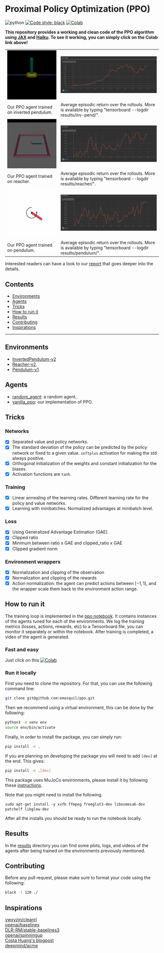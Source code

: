 # Proximal Policy Optimization (PPO)
![python](https://img.shields.io/badge/python-3.7%20|%203.8%20|%203.9-blue)
<a href="https://github.com/psf/black"><img alt="Code style: black" src="https://img.shields.io/badge/code%20style-black-000000.svg"></a>
[![Colab](https://colab.research.google.com/assets/colab-badge.svg)](https://colab.research.google.com/github/emasquil/ppo/blob/main/ppo.ipynb)

__This repository provides a working and clean code of the PPO algorithm using [JAX](https://github.com/google/jax) and [Haiku](https://github.com/deepmind/dm-haiku). To see it working, you can simply click on the Colab link above!__

<table style="width:100%; table-layout:fixed;">
	<tr>
		<td><img src="gifs_and_pngs/inverted_pendulum.gif"></td>
		<td><img src="gifs_and_pngs/inverted_pendulum.png"></td>
	</tr>
	<tr>
		<td>Our PPO agent trained on inverted pendulum.</td>
		<td>Average episodic return over the rollouts. More is available by typing "tensorboard --logdir results/inv-pend/".</td>
	</tr>
	<tr>
		<td><img src="gifs_and_pngs/reacher.gif"></td>
		<td><img src="gifs_and_pngs/reacher.png"></td>
	</tr>
	<tr>
		<td>Our PPO agent trained on reacher.</td>
		<td>Average episodic return over the rollouts. More is available by typing "tensorboard --logdir results/reacher/".</td>
	</tr>
	<tr>
		<td><img src="gifs_and_pngs/pendulum.gif"></td>
		<td><img src="gifs_and_pngs/pendulum.png"></td>
	</tr>
	<tr>
		<td>Our PPO agent trained on pendulum.</td>
		<td>Average episodic return over the rollouts. More is available by typing "tensorboard --logdir results/pendulum/".</td>
	</tr>
</table>

Interested readers can have a look to our [report](./report.pdf) that goes deeper into the details.

## Contents
* [Environments](#environments)
* [Agents](#agents)
* [Tricks](#tricks)
* [How to run it](#how-to-run-it)
* [Results](#results)
* [Contributing](#contributing)
* [Inspirations](#inspirations)

---

## Environments
- [InvertedPendulum-v2](https://www.gymlibrary.ml/pages/environments/mujoco/inverted_pendulum)
- [Reacher-v2](https://www.gymlibrary.ml/pages/environments/mujoco/reacher).
- [Pendulum-v1](https://www.gymlibrary.ml/pages/environments/classic_control/pendulum).

## Agents
- [random_agent](ppo/agents/random_agent.py): a random agent..
- [vanilla_ppo](ppo/agents/vanilla_ppo.py): our implementation of PPO.


## Tricks
### Networks
- [x] Separated value and policy networks.
- [x] The standard deviation of the policy can be predicted by the policy network or fixed to a given value. `softplus` activation for making the std always positive.
- [x] Orthogonal initialization of the weights and constant initialization for the biases.
- [x] Activation functions are `tanh`.

### Training
- [x] Linear annealing of the learning rates. Different learning rate for the policy and value networks.
- [x] Learning with minibatches. Normalized advantages at minibatch level.

### Loss
- [x] Using Generalized Advantage Estimation (GAE).
- [x] Clipped ratio  
- [x] Minimum between ratio x GAE and clipped_ratio x GAE
- [x] Clipped gradient norm

### Environment wrappers
- [x] Normalization and clipping of the observation
- [x] Normalization and clipping of the rewards
- [x] Action normalization: the agent can predict actions between $[-1, 1]$, and the wrapper scale them back to the environment action range.
    
## How to run it
The training loop is implemented in the [ppo notebook](ppo.ipynb). It contains instances of the agents tuned for each of the environments. We log the training metrics (losses, actions, rewards, etc) to a Tensorboard file, you can monitor it separately or within the notebook. After training is completed, a video of the agent is generated.

### Fast and easy
Just click on this 
[![Colab](https://colab.research.google.com/assets/colab-badge.svg)](https://colab.research.google.com/github/emasquil/ppo/blob/main/ppo.ipynb)

### Run it locally
First you need to clone the repository. For that, you can use the following command line:
```Bash
git clone git@github.com:emasquil/ppo.git
```
Then we recommend using a virtual environment, this can be done by the following:
```Bash
python3 -m venv env
source env/bin/activate
```
Finally, in order to install the package, you can simply run:
```Bash
pip install -e .
```
If you are planning on developing the package you will need to add `[dev]` at the end. This gives:
```Bash
pip install -e .[dev]
```

This package uses MuJoCo environments, please install it by following these [instructions](https://github.com/openai/mujoco-py/).

Note that you might need to install the following.

```
sudo apt-get install -y xvfb ffmpeg freeglut3-dev libosmesa6-dev patchelf libglew-dev
```

After all the installs you should be ready to run the notebook locally.

## Results
In the [results](results) directory you can find some plots, logs, and videos of the agents after being trained on the environments previously mentioned.


## Contributing
Before any pull request, please make sure to format your code using the following:
```Bash
black -l 120 ./
```

## Inspirations

[vwxyzjn/cleanrl](https://github.com/vwxyzjn/cleanrl/blob/master/cleanrl/ppo_continuous_action.py)\
[openai/baselines](https://github.com/openai/baselines/blob/ea25b9e8b234e6ee1bca43083f8f3cf974143998/baselines/ppo2/model.py)\
[DLR-RM/stable-baselines3](https://github.com/DLR-RM/stable-baselines3/tree/master/stable_baselines3/ppo)\
[openai/spinningup](https://github.com/openai/spinningup/blob/master/spinup/algos/tf1/ppo/ppo.py)\
[Costa Huang's blogpost](https://costa.sh/blog-the-32-implementation-details-of-ppo.html)\
[deepmind/acme](https://github.com/deepmind/acme/tree/master/acme/agents/jax/ppo)